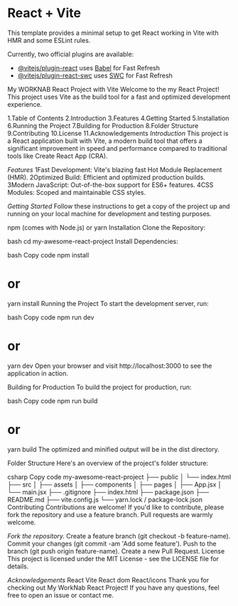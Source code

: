 # React + Vite

This template provides a minimal setup to get React working in Vite with HMR and some ESLint rules.

Currently, two official plugins are available:

- [@vitejs/plugin-react](https://github.com/vitejs/vite-plugin-react/blob/main/packages/plugin-react/README.md) uses [Babel](https://babeljs.io/) for Fast Refresh
- [@vitejs/plugin-react-swc](https://github.com/vitejs/vite-plugin-react-swc) uses [SWC](https://swc.rs/) for Fast Refresh

My WORKNAB React Project with Vite
Welcome to the my React Project! This project uses Vite as the build tool for a fast and optimized development experience.

1.Table of Contents
2.Introduction
3.Features
4.Getting Started
5.Installation
6.Running the Project
7.Building for Production
8.Folder Structure
9.Contributing
10.License
11.Acknowledgements
*Introduction*
This project is a React application built with Vite, a modern build tool that offers a significant improvement in speed and performance compared to traditional tools like Create React App (CRA).

*Features*
1Fast Development: Vite's blazing fast Hot Module Replacement (HMR).
2Optimized Build: Efficient and optimized production builds.
3Modern JavaScript: Out-of-the-box support for ES6+ features.
4CSS Modules: Scoped and maintainable CSS styles.

*Getting Started*
Follow these instructions to get a copy of the project up and running on your local machine for development and testing purposes.

npm (comes with Node.js) or yarn
Installation
Clone the Repository:

bash
cd my-awesome-react-project
Install Dependencies:

bash
Copy code
npm install
# or
yarn install
Running the Project
To start the development server, run:

bash
Copy code
npm run dev
# or
yarn dev
Open your browser and visit http://localhost:3000 to see the application in action.

Building for Production
To build the project for production, run:

bash
Copy code
npm run build
# or
yarn build
The optimized and minified output will be in the dist directory.

Folder Structure
Here's an overview of the project's folder structure:

csharp
Copy code
my-awesome-react-project
├── public
│   └── index.html
├── src
│   ├── assets
│   ├── components
│   ├── pages
│   ├── App.jsx
│   └── main.jsx
├── .gitignore
├── index.html
├── package.json
├── README.md
├── vite.config.js
└── yarn.lock / package-lock.json
Contributing
Contributions are welcome! If you'd like to contribute, please fork the repository and use a feature branch. Pull requests are warmly welcome.

*Fork the repository.*
Create a feature branch (git checkout -b feature-name).
Commit your changes (git commit -am 'Add some feature').
Push to the branch (git push origin feature-name).
Create a new Pull Request.
License
This project is licensed under the MIT License - see the LICENSE file for details.

*Acknowledgements*
React
Vite
React dom
React/icons
Thank you for checking out My WorkNab React Project! If you have any questions, feel free to open an issue or contact me.
